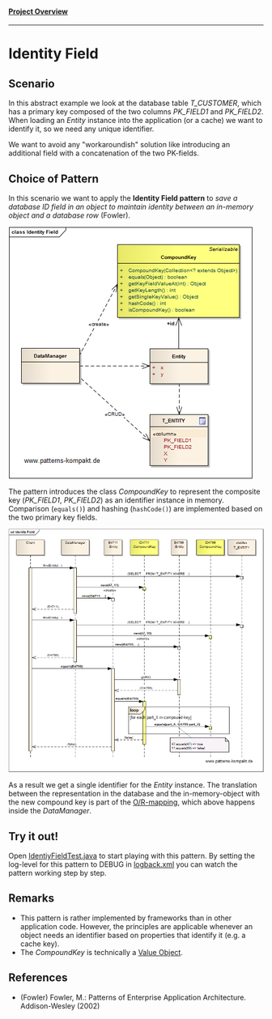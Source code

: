 #### [Project Overview](../../../../../../../README.md)
----

# Identity Field

## Scenario

In this abstract example we look at the database table _T&#95;CUSTOMER_, which has a primary key composed of the two columns _PK&#95;FIELD1_ and _PK&#95;FIELD2_. When loading an _Entity_ instance into the application (or a cache) we want to identify it, so we need any unique identifier.

We want to avoid any "workaroundish" solution like introducing an additional field with a concatenation of the two PK-fields.

## Choice of Pattern
In this scenario we want to apply the **Identity Field pattern** to _save a database ID field in an object to maintain identity between an in-memory object and a database row_ (Fowler). 

![Test](../../../../../../../doc/patterns/images/identity_field_cx.png)

The pattern introduces the class _CompoundKey_ to represent the composite key (_PK&#95;FIELD1_, _PK&#95;FIELD2_) as an identifier instance in memory. Comparison (`equals()`) and hashing (`hashCode()`) are implemented based on the two primary key fields.

![Test](../../../../../../../doc/patterns/images/identity_field_dx.png)

As a result we get a single identifier for the _Entity_ instance. The translation between the representation in the database and the in-memory-object with the new compound key is part of the [O/R-mapping](https://en.wikipedia.org/wiki/Object%E2%80%93relational_mapping), which above happens inside the _DataManager_.

## Try it out!

Open [IdentiyFieldTest.java](IdentityFieldTest.java) to start playing with this pattern. By setting the log-level for this pattern to DEBUG in [logback.xml](../../../../../../../src/main/resources/logback.xml) you can watch the pattern working step by step.

## Remarks
* This pattern is rather implemented by frameworks than in other application code. However, the principles are applicable whenever an object needs an identifier based on properties that identify it (e.g. a cache key).
* The _CompoundKey_ is technically a [Value Object](../valueobject/README.md).

## References

* (Fowler) Fowler, M.: Patterns of Enterprise Application Architecture. Addison-Wesley (2002)
